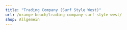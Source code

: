 ```yaml
---
title: "Trading Company (Surf Style West)"
url: /orange-beach/trading-company-surf-style-west/
shop: Allgemein
---
```

